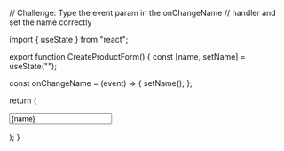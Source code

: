 // Challenge: Type the event param in the onChangeName
// handler and set the name correctly

import { useState } from "react";

export function CreateProductForm() {
  const [name, setName] = useState("");

  const onChangeName = (event) => {
    setName();
  };

  return (
    <form>
      <input onChange={onChangeName} placeholder='Name' value={name} />
    </form>
  );
}
